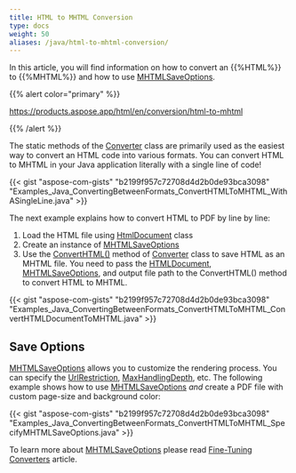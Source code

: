 ```yaml
---
title: HTML to MHTML Conversion
type: docs
weight: 50
aliases: /java/html-to-mhtml-conversion/
---
```


In this article, you will find information on how to convert an {{%HTML%}} to {{%MHTML%}} and how to use [MHTMLSaveOptions](https://reference.aspose.com/html/java/com.aspose.html.saving/MHTMLSaveOptions).

{{% alert color="primary" %}} 

<https://products.aspose.app/html/en/conversion/html-to-mhtml> 

{{% /alert %}} 

The static methods of the [Converter](https://reference.aspose.com/html/java/com.aspose.html.converters/converter) class are primarily used as the easiest way to convert an HTML code into various formats. You can convert HTML to MHTML in your Java application literally with a single line of code!

{{< gist "aspose-com-gists" "b2199f957c72708d4d2b0de93bca3098" "Examples_Java_ConvertingBetweenFormats_ConvertHTMLToMHTML_WithASingleLine.java" >}}

The next example explains how to convert HTML to PDF by line by line:

1. Load the HTML file using [HtmlDocument](https://reference.aspose.com/html/java/com.aspose.html/HTMLDocument) class
1. Create an instance of [MHTMLSaveOptions](https://reference.aspose.com/html/java/com.aspose.html.saving/MHTMLSaveOptions)
1. Use the [ConvertHTML()](https://reference.aspose.com/html/java/com.aspose.html.converters/Converter#convertHTML-com.aspose.HTMLDocument-com.aspose.saving.ImageSaveOptions-java.util.Collection-) method of [Converter](https://reference.aspose.com/html/java/com.aspose.html.converters/converter) class to save HTML as an MHTML file. You need to pass the [HTMLDocument](https://reference.aspose.com/html/java/com.aspose.html/HTMLDocument), [MHTMLSaveOptions](https://reference.aspose.com/html/java/com.aspose.html.saving/MHTMLSaveOptions), and output file path to the ConvertHTML() method to convert HTML to MHTML.

{{< gist "aspose-com-gists" "b2199f957c72708d4d2b0de93bca3098" "Examples_Java_ConvertingBetweenFormats_ConvertHTMLToMHTML_ConvertHTMLDocumentToMHTML.java" >}}
## **Save Options** ## 
[MHTMLSaveOptions](https://reference.aspose.com/html/java/com.aspose.html.saving/MHTMLSaveOptions) allows you to customize the rendering process. You can specify the [UrlRestriction](https://reference.aspose.com/html/java/com.aspose.html.saving/ResourceHandlingOptions#getUrlRestriction--), [MaxHandlingDepth](https://reference.aspose.com/html/java/com.aspose.html.saving/ResourceHandlingOptions#getMaxHandlingDepth--), etc. The following example shows how to use [MHTMLSaveOptions](https://reference.aspose.com/html/java/com.aspose.html.saving/MHTMLSaveOptions) *and* create a PDF file with custom page-size and background color:

{{< gist "aspose-com-gists" "b2199f957c72708d4d2b0de93bca3098" "Examples_Java_ConvertingBetweenFormats_ConvertHTMLToMHTML_SpecifyMHTMLSaveOptions.java" >}}

To learn more about [MHTMLSaveOptions](https://reference.aspose.com/html/java/com.aspose.html.saving/MHTMLSaveOptions) please read [Fine-Tuning Converters](/html/java/converting-between-formats/fine-tuning-converters/) article.
